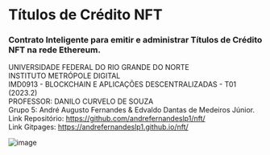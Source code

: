 # Títulos de Crédito NFT
### Contrato Inteligente para emitir e administrar Títulos de Crédito NFT na rede Ethereum.  
  
UNIVERSIDADE FEDERAL DO RIO GRANDE DO NORTE  
INSTITUTO METRÓPOLE DIGITAL  
IMD0913 - BLOCKCHAIN E APLICAÇÕES DESCENTRALIZADAS - T01 (2023.2)  
PROFESSOR: 	DANILO CURVELO DE SOUZA  
Grupo 5: André Augusto Fernandes & Edvaldo Dantas de Medeiros Júnior.  
Link Repositório: https://github.com/andrefernandeslp1/nft/  
Link Gitpages: https://andrefernandeslp1.github.io/nft/  

![image](https://raw.githubusercontent.com/andrefernandeslp1/nft/main/auxiliares/Capturar.PNG)

